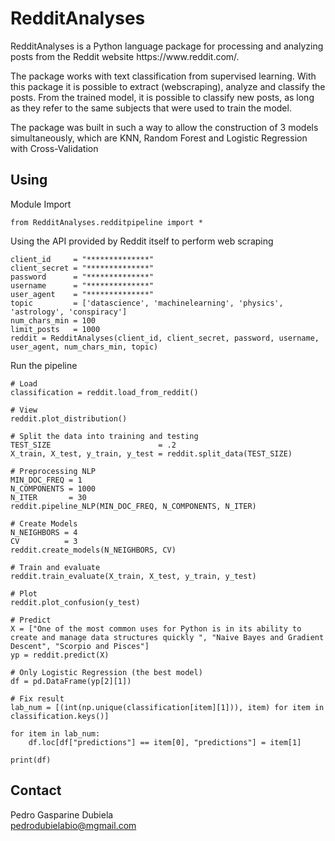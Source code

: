 # RedditAnalyses
<p>RedditAnalyses is a Python language package for processing and analyzing posts from the Reddit website https://www.reddit.com/.
</p>
<p>The package works with text classification from supervised learning. With this package it is possible to extract (webscraping), analyze and classify the posts. From the trained model, it is possible to classify new posts, as long as they refer to the same subjects that were used to train the model.</p>
<p>
The package was built in such a way to allow the construction of 3 models simultaneously, which are KNN, Random Forest and Logistic Regression with Cross-Validation
</p>

## Using <RedditAnalyses>
Module Import
```
from RedditAnalyses.redditpipeline import *
```

Using the API provided by Reddit itself to perform web scraping
```
client_id     = "**************"
client_secret = "**************"
password      = "**************"
username      = "**************"
user_agent    = "**************" 
topic         = ['datascience', 'machinelearning', 'physics', 'astrology', 'conspiracy']
num_chars_min = 100
limit_posts   = 1000
reddit = RedditAnalyses(client_id, client_secret, password, username, user_agent, num_chars_min, topic)
```
Run the pipeline
```
# Load
classification = reddit.load_from_reddit()

# View
reddit.plot_distribution()

# Split the data into training and testing
TEST_SIZE                        = .2 
X_train, X_test, y_train, y_test = reddit.split_data(TEST_SIZE)

# Preprocessing NLP
MIN_DOC_FREQ = 1
N_COMPONENTS = 1000
N_ITER       = 30
reddit.pipeline_NLP(MIN_DOC_FREQ, N_COMPONENTS, N_ITER)

# Create Models
N_NEIGHBORS = 4
CV          = 3
reddit.create_models(N_NEIGHBORS, CV)

# Train and evaluate
reddit.train_evaluate(X_train, X_test, y_train, y_test)

# Plot
reddit.plot_confusion(y_test)

# Predict
X = ["One of the most common uses for Python is in its ability to create and manage data structures quickly ", "Naive Bayes and Gradient Descent", "Scorpio and Pisces"]
yp = reddit.predict(X)

# Only Logistic Regression (the best model)
df = pd.DataFrame(yp[2][1])

# Fix result
lab_num = [(int(np.unique(classification[item][1])), item) for item in classification.keys()]

for item in lab_num:
    df.loc[df["predictions"] == item[0], "predictions"] = item[1] 

print(df)
```

## Contact
Pedro Gasparine Dubiela <br>
pedrodubielabio@mgmail.com 